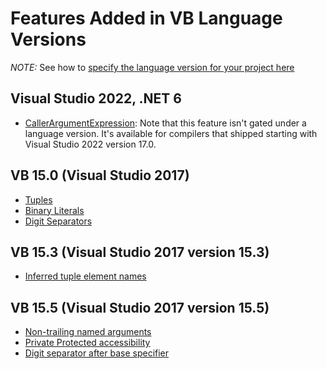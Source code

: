 # Features Added in VB Language Versions

*NOTE:* See how to [specify the language version for your project here](/dotnet/visual-basic/language-reference/configure-language-version)

## Visual Studio 2022, .NET 6

- [CallerArgumentExpression](https://github.com/dotnet/csharplang/blob/main/proposals/csharp-10.0/caller-argument-expression.md): Note that this feature isn't gated under a language version. It's available for compilers that shipped starting with Visual Studio 2022 version 17.0.

## VB 15.0 (Visual Studio 2017)

- [Tuples](https://github.com/dotnet/roslyn/blob/master/docs/features/tuples.md)
- [Binary Literals](https://github.com/dotnet/csharplang/blob/master/proposals/csharp-7.0/binary-literals.md)
- [Digit Separators](https://github.com/dotnet/csharplang/blob/master/proposals/csharp-7.0/digit-separators.md)

## VB 15.3 (Visual Studio 2017 version 15.3)

- [Inferred tuple element names](https://github.com/dotnet/csharplang/blob/master/proposals/csharp-7.1/infer-tuple-names.md)

## VB 15.5 (Visual Studio 2017 version 15.5)

- [Non-trailing named arguments](https://github.com/dotnet/csharplang/blob/master/proposals/csharp-7.2/non-trailing-named-arguments.md)
- [Private Protected accessibility](https://github.com/dotnet/csharplang/blob/master/proposals/csharp-7.2/private-protected.md)
- [Digit separator after base specifier](https://github.com/dotnet/csharplang/blob/master/proposals/csharp-7.2/leading-separator.md)
